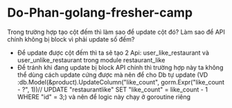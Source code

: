 # Do-Phan-golang-fresher-camp
Trong trường hợp tạo cột đếm thì làm sao để update cột đó? Làm sao để API chính không bị block vì phải update số đếm?
  - Để update được cột đếm thì ta sẽ tạo 2 Api: user_like_restaurant và user_unlike_restaurant trong module restaurant_like
  - Để tránh khi đang update bị block API chính thì trường hợp này ta không thể dùng cách update cứng được mà nên để cho Db tự update 
      (VD :db.Model(&product).UpdateColumn("like_count", gorm.Expr("like_count - ?", 1))// UPDATE "restaurantlike" SET "like_count" = like_count - 1 WHERE "id" = 3;) và nên để logic này chạy ở goroutine riêng 
  
